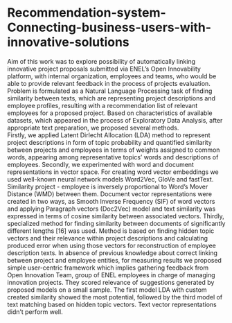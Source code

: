 # Recommendation-system-Connecting-business-users-with-innovative-solutions
Aim of this work was to explore possibility of automatically linking innovative
project proposals submitted via ENEL’s Open Innovability platform, with internal
organization, employees and teams, who would be able to provide relevant feedback
in the process of projects evaluation. Problem is formulated as a Natural Language
Processing task of finding similarity between texts, which are representing project
descriptions and employee profiles, resulting with a recommendation list of relevant
employees for a proposed project.
Based on characteristics of available datasets, which appeared in the process of
Exploratory Data Analysis, after appropriate text preparation, we proposed several
methods.<br>Firstly, we applied Latent Dirlecht Allocation (LDA) method to represent
project descriptions in form of topic probability and quantified similarity between
projects and employees in terms of weights assigned to common words, appearing
among representative topics’ words and descriptions of employees. Secondly, we
experimented with word and document representations in vector space. For creating
word vector embeddings we used well-known neural network models Word2Vec,
GloVe and fastText. Similarity project - employee is inversely proportional to
Word’s Mover Distance (WMD) between them. Document vector representations
were created in two ways, as Smooth Inverse Frequency (SIF) of word vectors and
applying Paragraph vectors (Doc2Vec) model and text similarity was expressed in
terms of cosine similarity between associated vectors. Thirdly, specialized method
for finding similarity between documents of significantly different lengths [16] was
used. Method is based on finding hidden topic vectors and their relevance within
project descriptions and calculating produced error when using those vectors for
reconstruction of employee description texts.
In absence of previous knowledge about correct linking between project and
employee entities, for measuring results we proposed simple user-centric framework
which implies gathering feedback from Open Innovation Team, group of ENEL
employees in charge of managing innovation projects. They scored relevance of
suggestions generated by proposed models on a small sample. The first model LDA
with custom created similarity showed the most potential, followed by the third
model of text matching based on hidden topic vectors. Text vector representations
didn’t perform well.
